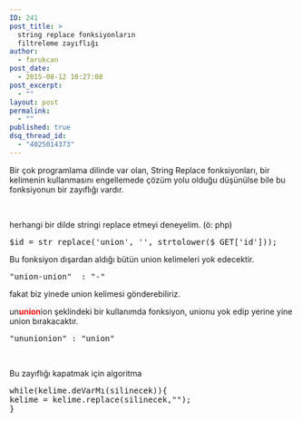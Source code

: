 ```yaml
---
ID: 241
post_title: >
  string replace fonksiyonların
  filtreleme zayıflığı
author:
  - farukcan
post_date:
  - 2015-08-12 10:27:08
post_excerpt:
  - ""
layout: post
permalink:
  - ""
published: true
dsq_thread_id:
  - "4025014373"
---
```


Bir çok programlama dilinde var olan, String Replace fonksiyonları, bir kelimenin kullanmasını engellemede çözüm yolu olduğu düşünülse bile bu fonksiyonun bir zayıflığı vardır.

&nbsp;

herhangi bir dilde stringi replace etmeyi deneyelim. (ö: php)
<pre>$id = str_replace('union', '', strtolower($_GET['id']));</pre>
Bu fonksiyon dışardan aldığı bütün union kelimeleri yok edecektir.
<pre>"union-union"  : "-"</pre>
fakat biz yinede union kelimesi gönderebiliriz.

un<span style="color: #ff0000"><strong>union</strong></span>ion şeklindeki bir kullanımda fonksiyon, unionu yok edip yerine yine union bırakacaktır.
<pre>"ununionion" : "union"</pre>
&nbsp;

Bu zayıflığı kapatmak için algoritma
<pre>while(kelime.deVarMı(silinecek)){
kelime = kelime.replace(silinecek,"");
}</pre>